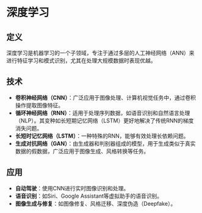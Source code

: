 # 深度学习

## 定义

深度学习是机器学习的一个子领域，专注于通过多层的人工神经网络（ANN）来进行特征学习和模式识别，尤其在处理大规模数据时表现优越。

## 技术

- **卷积神经网络（CNN）**：广泛应用于图像处理、计算机视觉任务中，通过卷积操作提取图像特征。
- **循环神经网络（RNN）**：适用于处理序列数据，如语音识别和自然语言处理（NLP）。其变种如长短期记忆网络（LSTM）更好地解决了传统RNN的梯度消失问题。
- **长短时记忆网络（LSTM）**：一种特殊的RNN，能够有效处理长依赖问题。
- **生成对抗网络（GAN）**：由生成器和判别器组成的模型，用于生成类似于真实数据的假数据，广泛应用于图像生成、风格转换等任务。

## 应用

- **自动驾驶**：使用CNN进行实时图像识别和处理。
- **语音识别**：如Siri、Google Assistant等虚拟助手的语音识别。
- **图像生成与修复**：如图像修复、风格迁移、深度伪造（Deepfake）。